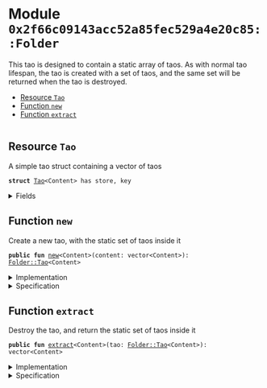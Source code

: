 
<a name="0x2f66c09143acc52a85fec529a4e20c85_Folder"></a>

# Module `0x2f66c09143acc52a85fec529a4e20c85::Folder`

This tao is designed to contain a static array of taos.
As with normal tao lifespan, the tao is created with a
set of taos, and the same set will be returned when the
tao is destroyed.


-  [Resource `Tao`](#0x2f66c09143acc52a85fec529a4e20c85_Folder_Tao)
-  [Function `new`](#0x2f66c09143acc52a85fec529a4e20c85_Folder_new)
-  [Function `extract`](#0x2f66c09143acc52a85fec529a4e20c85_Folder_extract)


<pre><code></code></pre>



<a name="0x2f66c09143acc52a85fec529a4e20c85_Folder_Tao"></a>

## Resource `Tao`

A simple tao struct containing a vector of taos


<pre><code><b>struct</b> <a href="Folder.md#0x2f66c09143acc52a85fec529a4e20c85_Folder_Tao">Tao</a>&lt;Content&gt; has store, key
</code></pre>



<details>
<summary>Fields</summary>


<dl>
<dt>
<code>content: vector&lt;Content&gt;</code>
</dt>
<dd>

</dd>
</dl>


</details>

<a name="0x2f66c09143acc52a85fec529a4e20c85_Folder_new"></a>

## Function `new`

Create a new tao, with the static set of taos inside it


<pre><code><b>public</b> <b>fun</b> <a href="Folder.md#0x2f66c09143acc52a85fec529a4e20c85_Folder_new">new</a>&lt;Content&gt;(content: vector&lt;Content&gt;): <a href="Folder.md#0x2f66c09143acc52a85fec529a4e20c85_Folder_Tao">Folder::Tao</a>&lt;Content&gt;
</code></pre>



<details>
<summary>Implementation</summary>


<pre><code><b>public</b> <b>fun</b> <a href="Folder.md#0x2f66c09143acc52a85fec529a4e20c85_Folder_new">new</a>&lt;Content&gt;(content: vector&lt;Content&gt;): <a href="Folder.md#0x2f66c09143acc52a85fec529a4e20c85_Folder_Tao">Tao</a>&lt;Content&gt; {
    <a href="Folder.md#0x2f66c09143acc52a85fec529a4e20c85_Folder_Tao">Tao</a>&lt;Content&gt; { content }
}
</code></pre>



</details>

<details>
<summary>Specification</summary>



<pre><code><b>ensures</b> result ==  <a href="Folder.md#0x2f66c09143acc52a85fec529a4e20c85_Folder_Tao">Tao</a>&lt;Content&gt; { content: content };
</code></pre>



</details>

<a name="0x2f66c09143acc52a85fec529a4e20c85_Folder_extract"></a>

## Function `extract`

Destroy the tao, and return the static set of taos inside it


<pre><code><b>public</b> <b>fun</b> <a href="Folder.md#0x2f66c09143acc52a85fec529a4e20c85_Folder_extract">extract</a>&lt;Content&gt;(tao: <a href="Folder.md#0x2f66c09143acc52a85fec529a4e20c85_Folder_Tao">Folder::Tao</a>&lt;Content&gt;): vector&lt;Content&gt;
</code></pre>



<details>
<summary>Implementation</summary>


<pre><code><b>public</b> <b>fun</b> <a href="Folder.md#0x2f66c09143acc52a85fec529a4e20c85_Folder_extract">extract</a>&lt;Content&gt;(tao: <a href="Folder.md#0x2f66c09143acc52a85fec529a4e20c85_Folder_Tao">Tao</a>&lt;Content&gt;): vector&lt;Content&gt; {
    <b>let</b> <a href="Folder.md#0x2f66c09143acc52a85fec529a4e20c85_Folder_Tao">Tao</a>&lt;Content&gt; { content } = tao;

    content
}
</code></pre>



</details>

<details>
<summary>Specification</summary>



<pre><code><b>ensures</b> result == tao.content;
</code></pre>




<pre><code><b>pragma</b> aborts_if_is_strict;
</code></pre>



</details>
